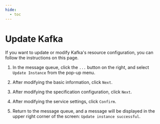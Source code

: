 ```yaml
---
hide:
  - toc
---
```


# Update Kafka

If you want to update or modify Kafka's resource configuration, you can follow the instructions on this page.

1. In the message queue, click the `...` button on the right, and select `Update Instance` from the pop-up menu.

    <!--screenshot-->

2. After modifying the basic information, click `Next`.

    <!--screenshot-->

3. After modifying the specification configuration, click `Next`.

    <!--screenshot-->

4. After modifying the service settings, click `Confirm`.

    <!--screenshot-->

5. Return to the message queue, and a message will be displayed in the upper right corner of the screen: `Update instance successful`.

    <!--screenshot-->